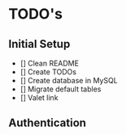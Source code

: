# TODO's

## Initial Setup
- [] Clean README
- [] Create TODOs
- [] Create database in MySQL
- [] Migrate default tables
- [] Valet link

## Authentication